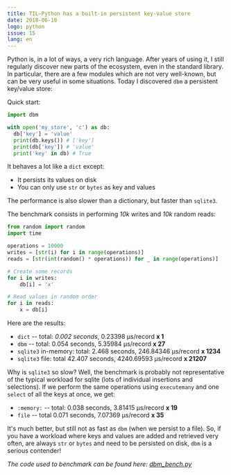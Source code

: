 ```yaml
---
title: TIL—Python has a built-in persistent key-value store
date: 2018-06-10
logo: python
issue: 15
lang: en
---
```


Python is, in a lot of ways, a very rich language. After years of using
it, I still regularly discover new parts of the ecosystem, even in the
standard library. In particular, there are a few modules which are not
very well-known, but can be very useful in some situations. Today I
discovered `dbm` a persistent key/value store:

Quick start:
```python
import dbm

with open('my_store', 'c') as db:
  db['key'] = 'value'
  print(db.keys()) # ['key']
  print(db['key']) # 'value'
  print('key' in db) # True
```

It behaves a lot like a `dict` except:

* It persists its values on disk
* You can only use `str` or `bytes` as key and values

The performance is also slower than a dictionary, but faster than `sqlite3`.

The benchmark consists in performing *10k* writes and *10k* random reads:

```python
from random import random
import time

operations = 10000
writes = [str(i) for i in range(operations)]
reads = [str(int(random() * operations)) for _ in range(operations)]

# Create some records
for i in writes:
    db[i] = 'x'

# Read values in random order
for i in reads:
    x = db[i]
```

Here are the results:
* `dict` -- total: *0.002 seconds*, 0.23398 μs/record **x 1**
* `dbm` -- total: 0.054 seconds, 5.35984 μs/record **x 27**
* `sqlite3` in-memory: total: 2.468 seconds, 246.84346 μs/record **x 1234**
* `sqlite3` file: total 42.407 seconds, 4240.69593 μs/record **x 21207**

Why is `sqlite3` so slow? Well, the benchmark is probably not representative of
the typical workload for sqlite (lots of individual insertions and selections).
If we perform the same operations using `executemany` and one `select` of all
the keys at once, we get:

* `:memory:` -- total: 0.038 seconds, 3.81415 μs/record **x 19**
* `file` -- total 0.071 seconds, 7.07369 μs/record **x 35**

It's much better, but still not as fast as `dbm` (when we persist to
a file). So, if you have a workload where keys and values are added
and retrieved very often, are always `str` or `bytes` and need to be
persisted on disk, `dbm` is a serious contender!

*The code used to benchmark can be found here:
[dbm_bench.py](../snippets/dbm_bench.py)*
